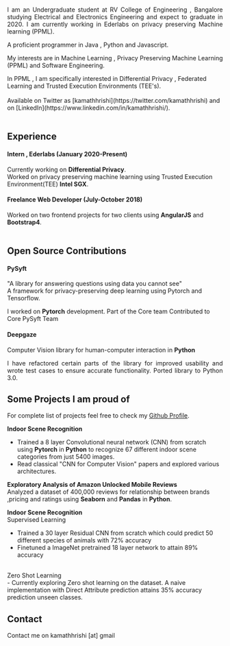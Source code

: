 <br/>
<p style='text-align: justify;'>I am an Undergraduate student at RV College of Engineering , Bangalore studying Electrical and Electronics Engineering and expect to graduate in 2020. I am currently working in Ederlabs on privacy preserving Machine learning (PPML).</p>

A proficient programmer in Java , Python and Javascript. 
<br/>
<p style='text-align: justify;'>My interests are in Machine Learning , Privacy Preserving Machine Learning (PPML) and Software Engineering.</p>
In PPML , I am specifically interested in Differential Privacy , Federated Learning and Trusted Execution Environments (TEE's). 
<br/>
<br/>
Available on Twitter as [kamathhrishi](https://twitter.com/kamathhrishi) and on [LinkedIn](https://www.linkedin.com/in/kamathhrishi/).
<br/> 
<br/>

## Experience
#### Intern , Ederlabs  (January 2020-Present)
Currently working on **Differential Privacy**. 
<br/>
Worked on privacy preserving machine learning using Trusted Execution Environment(TEE) **Intel SGX**. 

#### Freelance Web Developer  (July-October 2018)
Worked on two frontend projects for two clients using **AngularJS** and **Bootstrap4**. 
<br/>
<br/>
## Open Source Contributions

#### PySyft
"A library for answering questions using data you cannot see"
<br/>
A framework for privacy-preserving deep learning using Pytorch and Tensorflow.

I worked on **Pytorch** development.
Part of the Core team
Contributed to Core PySyft Team

#### Deepgaze
Computer Vision library for human-computer interaction in **Python**
<br/>
<p style='text-align: justify;'>
I have refactored certain parts of the library for improved usability and wrote test cases to ensure accurate functionality. Ported library to Python 3.0.
</p>

## Some Projects I am proud of

For complete list of projects feel free to check my [Github Profile](https://github.com/kamathhrishi).

**Indoor Scene Recognition**
<br/>
- Trained a 8 layer Convolutional neural network (CNN) from scratch using **Pytorch** in **Python** to recognize 67 different indoor scene categories from just 5400 images. 
- Read classical "CNN for Computer Vision" papers and explored various architectures.

**Exploratory Analysis of Amazon Unlocked Mobile Reviews**
<br/>
Analyzed a dataset of 400,000 reviews for relationship between brands ,pricing and ratings using **Seaborn** and **Pandas** in **Python**.

**Indoor Scene Recognition**
<br/>
Supervised Learning
<br/>
- Trained a 30 layer Residual CNN from scratch which could predict 50 different species of animals with 72% accuracy
- Finetuned a ImageNet pretrained 18 layer network to attain 89% accuracy 
<br/>
Zero Shot Learning
<br/>
- Currently exploring Zero shot learning on the dataset. A naive implementation with Direct Attribute prediction attains 35% accuracy prediction unseen classes. 

## Contact
Contact me on kamathhrishi [at] gmail <dot com>
